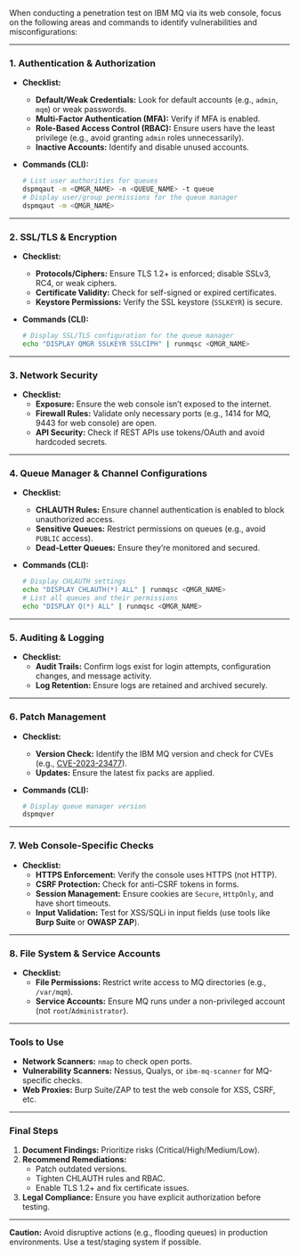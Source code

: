 When conducting a penetration test on IBM MQ via its web console, focus on the following areas and commands to identify vulnerabilities and misconfigurations:

---

### **1. Authentication & Authorization**
- **Checklist:**
  - **Default/Weak Credentials:** Look for default accounts (e.g., `admin`, `mqm`) or weak passwords.
  - **Multi-Factor Authentication (MFA):** Verify if MFA is enabled.
  - **Role-Based Access Control (RBAC):** Ensure users have the least privilege (e.g., avoid granting `admin` roles unnecessarily).
  - **Inactive Accounts:** Identify and disable unused accounts.

- **Commands (CLI):**
  ```bash
  # List user authorities for queues
  dspmqaut -m <QMGR_NAME> -n <QUEUE_NAME> -t queue
  # Display user/group permissions for the queue manager
  dspmqaut -m <QMGR_NAME>
  ```

---

### **2. SSL/TLS & Encryption**
- **Checklist:**
  - **Protocols/Ciphers:** Ensure TLS 1.2+ is enforced; disable SSLv3, RC4, or weak ciphers.
  - **Certificate Validity:** Check for self-signed or expired certificates.
  - **Keystore Permissions:** Verify the SSL keystore (`SSLKEYR`) is secure.

- **Commands (CLI):**
  ```bash
  # Display SSL/TLS configuration for the queue manager
  echo "DISPLAY QMGR SSLKEYR SSLCIPH" | runmqsc <QMGR_NAME>
  ```

---

### **3. Network Security**
- **Checklist:**
  - **Exposure:** Ensure the web console isn’t exposed to the internet.
  - **Firewall Rules:** Validate only necessary ports (e.g., 1414 for MQ, 9443 for web console) are open.
  - **API Security:** Check if REST APIs use tokens/OAuth and avoid hardcoded secrets.

---

### **4. Queue Manager & Channel Configurations**
- **Checklist:**
  - **CHLAUTH Rules:** Ensure channel authentication is enabled to block unauthorized access.
  - **Sensitive Queues:** Restrict permissions on queues (e.g., avoid `PUBLIC` access).
  - **Dead-Letter Queues:** Ensure they’re monitored and secured.

- **Commands (CLI):**
  ```bash
  # Display CHLAUTH settings
  echo "DISPLAY CHLAUTH(*) ALL" | runmqsc <QMGR_NAME>
  # List all queues and their permissions
  echo "DISPLAY Q(*) ALL" | runmqsc <QMGR_NAME>
  ```

---

### **5. Auditing & Logging**
- **Checklist:**
  - **Audit Trails:** Confirm logs exist for login attempts, configuration changes, and message activity.
  - **Log Retention:** Ensure logs are retained and archived securely.

---

### **6. Patch Management**
- **Checklist:**
  - **Version Check:** Identify the IBM MQ version and check for CVEs (e.g., [CVE-2023-23477](https://nvd.nist.gov)).
  - **Updates:** Ensure the latest fix packs are applied.

- **Commands (CLI):**
  ```bash
  # Display queue manager version
  dspmqver
  ```

---

### **7. Web Console-Specific Checks**
- **Checklist:**
  - **HTTPS Enforcement:** Verify the console uses HTTPS (not HTTP).
  - **CSRF Protection:** Check for anti-CSRF tokens in forms.
  - **Session Management:** Ensure cookies are `Secure`, `HttpOnly`, and have short timeouts.
  - **Input Validation:** Test for XSS/SQLi in input fields (use tools like **Burp Suite** or **OWASP ZAP**).

---

### **8. File System & Service Accounts**
- **Checklist:**
  - **File Permissions:** Restrict write access to MQ directories (e.g., `/var/mqm`).
  - **Service Accounts:** Ensure MQ runs under a non-privileged account (not `root`/`Administrator`).

---

### **Tools to Use**
- **Network Scanners:** `nmap` to check open ports.
- **Vulnerability Scanners:** Nessus, Qualys, or `ibm-mq-scanner` for MQ-specific checks.
- **Web Proxies:** Burp Suite/ZAP to test the web console for XSS, CSRF, etc.

---

### **Final Steps**
1. **Document Findings:** Prioritize risks (Critical/High/Medium/Low).
2. **Recommend Remediations:** 
   - Patch outdated versions.
   - Tighten CHLAUTH rules and RBAC.
   - Enable TLS 1.2+ and fix certificate issues.
3. **Legal Compliance:** Ensure you have explicit authorization before testing.

---

**Caution:** Avoid disruptive actions (e.g., flooding queues) in production environments. Use a test/staging system if possible.

